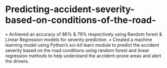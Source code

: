 # Predicting-accident-severity-based-on-conditions-of-the-road-
• Achieved an accuracy of 86% &amp; 79% respectively using Random forest &amp; Linear Regression models for severity prediction. • Created a machine learning model using Python’s sci-kit learn module to predict the accident severity based on the road conditions using random forest and linear regression methods to help understand the accident-prone areas and alert the drivers.
